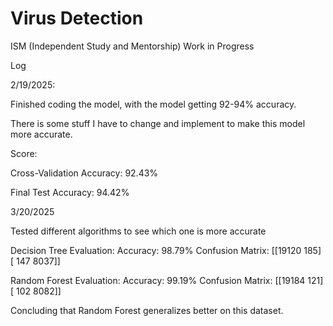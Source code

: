 # Virus Detection
ISM (Independent Study and Mentorship) 
Work in Progress


Log 


2/19/2025:


Finished coding the model, with the model getting 92-94% accuracy. 

There is some stuff I have to change and implement to make this model more accurate.


Score:

Cross-Validation Accuracy: 92.43%

Final Test Accuracy: 94.42%



3/20/2025

Tested different algorithms to see which one is more accurate


Decision Tree Evaluation:
Accuracy: 98.79%
Confusion Matrix:
[[19120   185]
[  147  8037]]


Random Forest Evaluation:
Accuracy: 99.19%
Confusion Matrix:
[[19184   121]
[  102  8082]]

Concluding that Random Forest generalizes better on this dataset.
